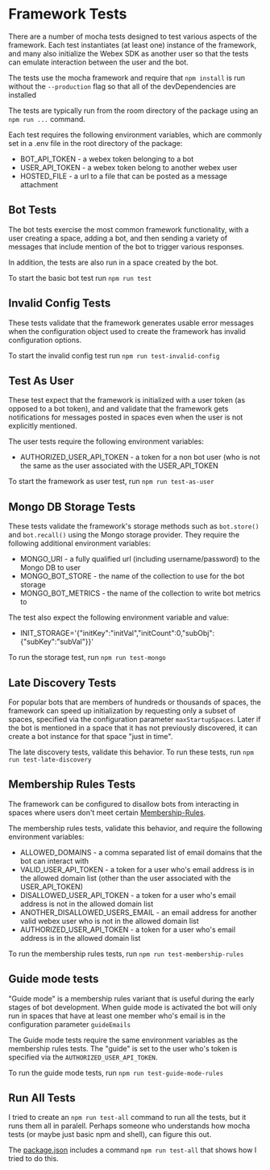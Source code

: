 # Framework Tests

There are a number of mocha tests designed to test various aspects of the framework.  Each test instantiates (at least one) instance of the framework, and many also initialize the Webex SDK as another user so that the tests can emulate interaction between the user and the bot.

The tests use the mocha framework and require that `npm install` is run without the `--production` flag so that all of the devDependencies are installed

The tests are typically run from the room directory of the package using an `npm run ...` command.

Each test requires the following environment variables, which are commonly set in a .env file in the root directory of the package:

- BOT_API_TOKEN - a webex token belonging to a bot
- USER_API_TOKEN - a webex token belong to another webex user
- HOSTED_FILE - a url to a file that can be posted as a message attachment

## Bot Tests

The bot tests exercise the most common framework functionality, with a user creating a space, adding a bot, and then sending a variety of messages that include mention of the bot to trigger various responses.

In addition, the tests are also run in a space created by the bot.

To start the basic bot test run `npm run test`

## Invalid Config Tests

These tests validate that the framework generates usable error messages when the configuration object used to create the framework has invalid configuration options.

To start the invalid config test run `npm run test-invalid-config`

## Test As User

These test expect that the framework is initialized with a user token (as opposed to a bot token), and and validate that the framework gets notifications for messages posted in spaces even when the user is not explicitly mentioned.

The user tests require the following environment variables:

- AUTHORIZED_USER_API_TOKEN - a token for a non bot user (who is not the same as the user associated with the USER_API_TOKEN


To start the framework as user test, run `npm run test-as-user`

## Mongo DB Storage Tests

These tests validate the framework's storage methods such as `bot.store()` and `bot.recall()` using the Mongo storage provider.  They require the following additional environment variables:

- MONGO_URI - a fully qualified url (including username/password) to the Mongo DB to user
- MONGO_BOT_STORE - the name of the collection to use for the bot storage
- MONGO_BOT_METRICS - the name of the collection to write bot metrics to
  
The test also expect the following environment variable and value:
- INIT_STORAGE='{"initKey":"initVal","initCount":0,"subObj":{"subKey":"subVal"}}'

To run the storage test, run `npm run test-mongo`

## Late Discovery Tests

For popular bots that are members of hundreds or thousands of spaces, the framework can speed up initialization by requesting only a subset of spaces, specified via the configuration parameter `maxStartupSpaces`. Later if the bot is mentioned in a space that it has not previously discovered, it can create a bot instance for that space "just in time".

The late discovery tests, validate this behavior.  To run these tests, run `npm run test-late-discovery`

## Membership Rules Tests

The framework can be configured to disallow bots from interacting in spaces where users don't meet certain [Membership-Rules](../docs/membership-rules-readme.md).

The membership rules tests, validate this behavior, and require the following environment variables:

- ALLOWED_DOMAINS - a comma separated list of email domains that the bot can interact with
- VALID_USER_API_TOKEN - a token for a user who's email address is in the allowed domain list (other than the user associated with the USER_API_TOKEN)
- DISALLOWED_USER_API_TOKEN - a token for a user who's email address is not in the allowed domain list
- ANOTHER_DISALLOWED_USERS_EMAIL - an email address for another valid webex user who is not in the allowed domain list
- AUTHORIZED_USER_API_TOKEN - a token for a user who's email address is in the allowed domain list

To run the membership rules tests, run `npm run test-membership-rules`

## Guide mode tests

"Guide mode" is a membership rules variant that is useful during the early stages of bot development.  When guide mode is activated the bot will only run in spaces that have at least one member who's email is in the configuration parameter `guideEmails`

The Guide mode tests require the same environment variables as the membership rules tests.   The "guide" is set to the user who's token is specified via the `AUTHORIZED_USER_API_TOKEN`.

To run the guide mode tests, run `npm run test-guide-mode-rules`

## Run All Tests

I tried to create an `npm run test-all` command to run all the tests, but it runs them all in paralell.  Perhaps someone who understands how mocha tests (or maybe just basic npm and shell), can figure this out.

The [package.json](./package.json) includes a command `npm run test-all` that shows how I tried to do this.
